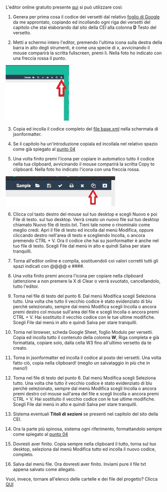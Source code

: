 L'editor online gratuito presente [qui](https://jsonformatter.org/xml-editor) si può utilizzare così:

1. Genera per prima cosa il codice dei versetti dal relativo [foglio di Google]() da me approntato, copiando ed incollando ogni riga
dei versetti del capitolo che stai elaborando dal sito della CEI alla colonna **D** Testo del versetto.

2. Metti a schermo intero l'editor, premendo l'ultima icona sulla destra della barra in alto degli strumenti, è come una specie di x, avvicinando il mouse comparirà 
la scritta fullscreen, premi lì. Nella foto ho indicato con una freccia rossa il punto.

![Qui](https://github.com/EmanueleTinari/OsisITA_LAT/blob/OSIS_ITA_and_LAT_books/immagini/Schermo_intero.jpg) 

3. Copia ed incolla il codice completo del [file base.xml](https://github.com/EmanueleTinari/OsisITA_LAT/blob/OSIS_ITA_and_LAT_books/base.xml)
nella schermata di jsonformatter.

4. Se il capitolo ha un'introduzione copiala ed incollala nel relativo spazio come già spiegato al [punto 04](https://github.com/EmanueleTinari/OsisITA_LAT/blob/OSIS_ITA_and_LAT_books/04_Istruzioni_x_editare_un_capitolo.md)

5. Una volta finito premi l'icona per copiare in automatico tutto il codice nella tua clipboard, avvicinando il mouse comparirà la scritta Copy to clipboard.
Nella foto ho indicato l'icona con una freccia rossa.

![Qui](https://github.com/EmanueleTinari/OsisITA_LAT/blob/OSIS_ITA_and_LAT_books/immagini/CopiaNellaClipboard.jpg)

6. Clicca col tasto destro del mouse sul tuo desktop e scegli Nuovo e poi File di testo. sul tuo desktop. Verrà creato un nuovo file
sul tuo desktop chiamato Nuovo file di testo.txt. Tieni tale nome o rinominalo come meglio credi. Apri il file di testo ed incolla dal menù Modifica,
oppure cliccando destro nell'area di testo e scegliendo Incolla, o ancora premendo CTRL + V. Ora il codice che hai su jsonformatter è anche nel tuo file di testo.
Scegli File dal menù in alto e quindi Salva per stare tranquilli.

7. Torna all'editor online e compila, sostituendoli coi valori corretti tutti gli spazi indicati con @@@@ e ####.

8. Una volta finito premi ancora l'icona per copiare nella clipboard (attenzione a non premere la X di Clear o verrà svuotato, cancellandolo, tutto l'editor. 

9. Torna nel file di testo del punto 6. Dal menù Modifica scegli Seleziona tutto. Una volta che tutto il vecchio codice è stato evidenziato di blu perchè selezionato,
sempre dal menù Modifica scegli Incolla o ancora premi destro col mouse sull'area del file e scegli Incolla o ancora premi CTRL + V. Hai sostituito il vecchio codice
con le tue ultime modifiche. Scegli File dal menù in alto e quindi Salva per stare tranquilli.

10. Torna nel browser, scheda Google Sheet, foglio Modulo per versetti. Copia ed incolla tutto il contenuto della colonna **W**, Riga completa e già formattata,
copiare solo, dalla cella W3 fino all'ultimo versetto da te creato.

11. Torna in jsonformatter ed incolla il codice al posto dei versetti. Una volta fatto ciò, copia nella clipboard! (meglio un salvataggio in più che in meno!)

12. Torna nel file di testo del punto 6. Dal menù Modifica scegli Seleziona tutto. Una volta che tutto il vecchio codice è stato evidenziato di blu perchè selezionato,
sempre dal menù Modifica scegli Incolla o ancora premi destro col mouse sull'area del file e scegli Incolla o ancora premi CTRL + V. Hai sostituito il vecchio codice
con le tue ultime modifiche. Scegli File dal menù in alto e quindi Salva per stare tranquilli.

13. Sistema eventuali **Titoli di sezioni** se presenti nel capitolo del sito della CEI.

14. Ora la parte più spinosa, sistema ogni riferimento, formattandolo sempre come spiegato al [punto 04](https://github.com/EmanueleTinari/EmanueleTinari/blob/OSIS_ITA_and_LAT_books/04_Istruzioni_x_editare_un_capitolo.md)

15. Dovresti aver finito. Copia sempre nella clipboard il tutto, torna sul tuo desktop, seleziona dal menù Modifica tutto ed incolla il nuovo codice, completo.

16. Salva dal menù file. Ora dovresti aver finito. Inviami pure il file txt appena salvato come allegato.

Vuoi, invece, tornare all'elenco delle cartelle e dei file del progetto? Clicca [QUI](https://github.com/EmanueleTinari/EmanueleTinari)
